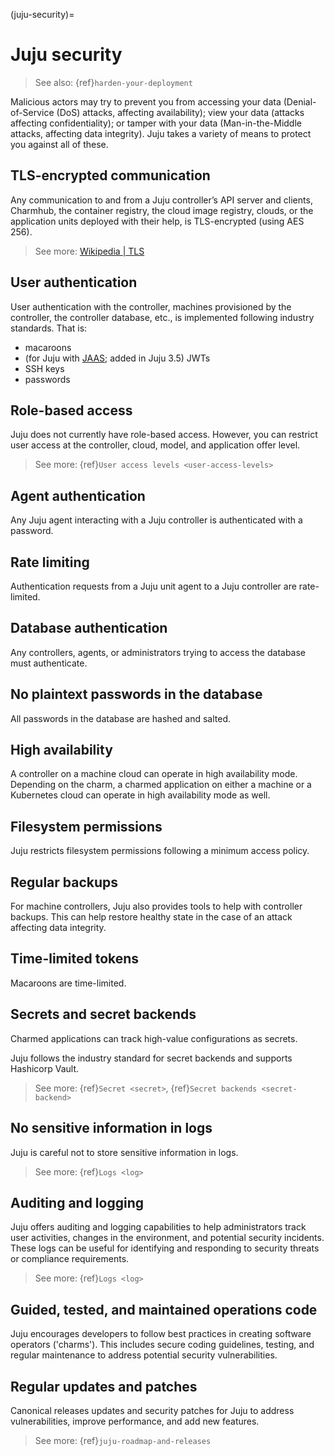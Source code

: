 (juju-security)=
# Juju security

> See also: {ref}`harden-your-deployment`

Malicious actors may try to prevent you from accessing your data (Denial-of-Service (DoS) attacks, affecting availability); view your data (attacks affecting confidentiality); or tamper with your data (Man-in-the-Middle attacks, affecting data integrity). Juju takes a variety of means to protect you against all of these.

##  TLS-encrypted communication

Any communication to and from a Juju controller’s API server and clients, Charmhub, the container registry, the cloud image registry, clouds, or the application units deployed with their help,  is TLS-encrypted (using AES 256).

> See more: [Wikipedia | TLS](https://en.wikipedia.org/wiki/Transport_Layer_Security)

## User authentication

User authentication with the controller, machines provisioned by the controller, the controller database, etc., is implemented following industry standards. That is:

* macaroons
* (for Juju with [JAAS](https://jaas.ai/); added in Juju 3.5) JWTs
* SSH keys
* passwords

## Role-based access

Juju does not currently have role-based access. However, you can restrict user access at the controller, cloud, model, and application offer level.

> See more: {ref}`User access levels <user-access-levels>`

## Agent authentication

Any Juju agent interacting with a Juju controller is authenticated with a password.

## Rate limiting

Authentication requests from a Juju unit agent to a Juju controller are rate-limited.

## Database authentication

Any controllers, agents, or administrators trying to access the database must authenticate.

## No plaintext passwords in the database

All passwords in the database are hashed and salted.

## High availability

A controller on a machine cloud can operate in high availability mode. Depending on the charm, a charmed application on either a machine or a Kubernetes cloud can operate in high availability mode as well.

## Filesystem permissions

Juju restricts filesystem permissions following a minimum access policy.

## Regular backups

For machine controllers, Juju also provides tools to help with controller backups. This can help restore healthy state in the case of an attack affecting data integrity.

## Time-limited tokens

Macaroons are time-limited.

## Secrets and secret backends

Charmed applications can track high-value configurations as secrets.

Juju follows the industry standard for secret backends and supports Hashicorp Vault.

> See more: {ref}`Secret <secret>`, {ref}`Secret backends <secret-backend>`


## No sensitive information in logs

Juju is careful not to store sensitive information in logs.

> See more: {ref}`Logs <log>`

##  Auditing and logging

Juju offers auditing and logging capabilities to help administrators track user activities, changes in the environment, and potential security incidents. These logs can be useful for identifying and responding to security threats or compliance requirements.

> See more: {ref}`Logs <log>`

## Guided, tested, and maintained operations code

Juju encourages developers to follow best practices in creating software operators ('charms'). This includes secure coding guidelines, testing, and regular maintenance to address potential security vulnerabilities.

## Regular updates and patches

Canonical releases updates and security patches for Juju to address vulnerabilities, improve performance, and add new features.

> See more: {ref}`juju-roadmap-and-releases`
